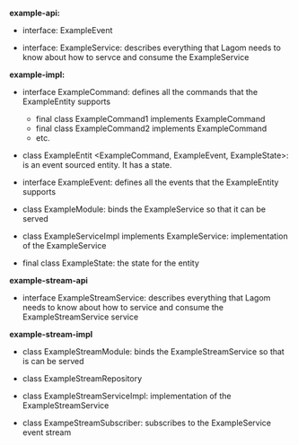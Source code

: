 **example-api:**

- interface: ExampleEvent

- interface: ExampleService: describes everything that Lagom needs to know about how to servce and consume the ExampleService


**example-impl:**

- interface ExampleCommand: defines all the commands that the ExampleEntity supports
  + final class ExampleCommand1 implements ExampleCommand
  + final class ExampleCommand2 implements ExampleCommand
  + etc.
  
- class ExampleEntit <ExampleCommand, ExampleEvent, ExampleState>: is an event sourced entity. It has a state.  

- interface ExampleEvent: defines all the events that the ExampleEntity supports

- class ExampleModule: binds the ExampleService so that it can be served

- class ExampleServiceImpl implements ExampleService: implementation of the ExampleService

- final class ExampleState: the state for the entity


**example-stream-api**

- interface ExampleStreamService: describes everything that Lagom needs to know about how to service and consume the ExampleStreamService service


**example-stream-impl**

- class ExampleStreamModule: binds the ExampleStreamService so that is can be served

- class ExampleStreamRepository

- class ExampleStreamServiceImpl: implementation of the ExampleStreamService

- class ExampeStreamSubscriber: subscribes to the ExampleService event stream

